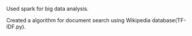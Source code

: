 Used spark for big data analysis.

Created a algorithm for document search using Wikipedia database(TF-IDF.py).
